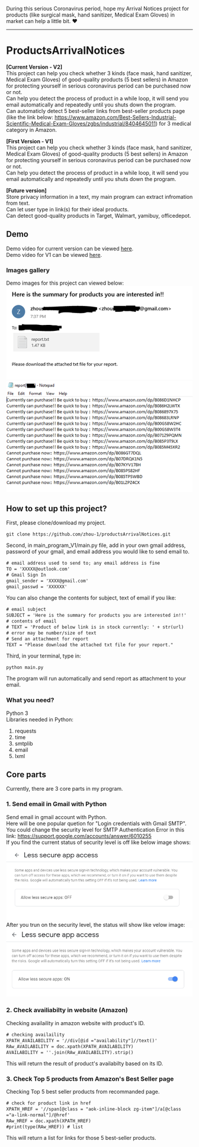 During this serious Coronavirus period, hope my Arrival Notices project for products (like surgical mask, hand sanitizer, Medical Exam Gloves) in market can help a little bit. :heart:    

<hr>   

# ProductsArrivalNotices   
<b>[Current Version - V2]</b>     
This project can help you check whether 3 kinds (face mask, hand sanitizer, Medical Exam Gloves) of good-quality products (5 best sellers) in Amazon for protecting yourself in serious coronavirus period can be purchased now or not.     
Can help you detect the process of product in a while loop, it will send you email automatically and repeatedly until you shuts down the program.     
Can automaticly detect 5 best-seller links from best-seller products page (like the link below: https://www.amazon.com/Best-Sellers-Industrial-Scientific-Medical-Exam-Gloves/zgbs/industrial/8404645011) for 3 medical category in Amazon.     

<b>[First Version - V1]</b>     
This project can help you check whether 3 kinds (face mask, hand sanitizer, Medical Exam Gloves) of good-quality products (5 best sellers) in Amazon for protecting yourself in serious coronavirus period can be purchased now or not.     
Can help you detect the process of product in a while loop, it will send you email automatically and repeatedly until you shuts down the program.  

<b>[Future version]</b>     
Store privacy information in a text, my main program can extract infromation from text.     
Can let user type in link(s) for their ideal products.       
Can detect good-quality products in Target, Walmart, yamibuy, officedepot.    


## Demo   
Demo video for current version can be viewed [here](https://www.youtube.com/watch?v=lhLaC7M329c&feature=youtu.be).         
Demo video for V1 can be viewed [here](https://www.youtube.com/watch?v=4Alm5tWSpkE&feature=youtu.be).       

### Images gallery    
Demo images for this project can viewed below:     
![v1-img1](img/result1.PNG)       
![v1-img2](img/result2.PNG)    


## How to set up this project?    
First, please clone/download my project.    
```
git clone https://github.com/zhou-1/productsArrivalNotices.git    
```

Second, in main_program_V1/main.py file, add in your own gmail address, password of your gmail, and email address you would like to send email to.   
```
# email address used to send to; any email address is fine
TO = 'XXXXX@outlook.com'
# Gmail Sign In
gmail_sender = 'XXXX@gmail.com'
gmail_passwd = 'XXXXXX'
```
You can also change the contents for subject, text of email if you like:    
```
# email subject
SUBJECT = 'Here is the summary for products you are interested in!!'
# contents of email
# TEXT = 'Product of below link is in stock currently: ' + str(url) 
# error may be number/size of text
# Send an attachment for report
TEXT = "Please download the attached txt file for your report."
```

Third, in your terminal, type in:    
```
python main.py     
```
The program will run automatically and send report as attachment to your email.    

### What you need?     
Python 3     
Libraries needed in Python:   
1. requests     
2. time    
3. smtplib        
4. email      
5. lxml    


## Core parts   
Currently, there are 3 core parts in my program.    
### 1. Send email in Gmail with Python     
Send email in gmail account with Python.     
Here will be one popular quetion for "Login credentials with Gmail SMTP".      
You could change the security level for SMTP Authentication Error in this link: https://support.google.com/accounts/answer/6010255     
If you find the current status of security level is off like below image shows:     
![lsa1](img/lessSecureApp.PNG)      
After you trun on the security level, the status will show like velow image:    
![lsa2](img/lessSecureApp2.PNG)     


### 2. Check availiabilty in website (Amazon)     
Checking availaility in amazon website with product's ID.    

```
# checking availaility 
XPATH_AVAILABILITY = '//div[@id ="availability"]//text()'
RAw_AVAILABILITY = doc.xpath(XPATH_AVAILABILITY) 
AVAILABILITY = ''.join(RAw_AVAILABILITY).strip()
```

This will return the result of product's availabilty based on its ID.    


### 3. Check Top 5 products from Amazon's Best Seller page        
Checking Top 5 best seller products from recommanded page.   

```
# check for product link in href
XPATH_HREF = '//span[@class = "aok-inline-block zg-item"]/a[@class ="a-link-normal"]/@href'
RAw_HREF = doc.xpath(XPATH_HREF) 
#print(type(RAw_HREF)) # list
```

This will return a list for links for those 5 best-seller products.    






